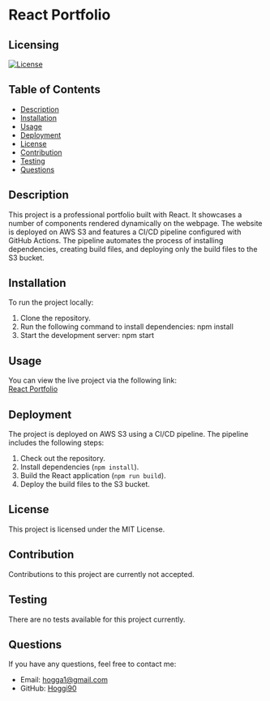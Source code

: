# React Portfolio

## Licensing
[![License](https://img.shields.io/badge/License-MIT-blue.svg)](https://shields.io)

## Table of Contents 
- [Description](#description)
- [Installation](#installation)
- [Usage](#usage)
- [Deployment](#deployment)
- [License](#license)
- [Contribution](#contribution)
- [Testing](#testing)
- [Questions](#questions)

## Description
This project is a professional portfolio built with React. It showcases a number of components rendered dynamically on the webpage. The website is deployed on AWS S3 and features a CI/CD pipeline configured with GitHub Actions. The pipeline automates the process of installing dependencies, creating build files, and deploying only the build files to the S3 bucket.

## Installation
To run the project locally:
1. Clone the repository.
2. Run the following command to install dependencies:
   npm install
3. Start the development server:
   npm start

## Usage
You can view the live project via the following link:  
[React Portfolio](hoger-shoresh.s3-website.eu-west-2.amazonaws.com)

## Deployment
The project is deployed on AWS S3 using a CI/CD pipeline. The pipeline includes the following steps:
1. Check out the repository.
2. Install dependencies (`npm install`).
3. Build the React application (`npm run build`).
4. Deploy the build files to the S3 bucket.

## License
This project is licensed under the MIT License.

## Contribution
Contributions to this project are currently not accepted.

## Testing
There are no tests available for this project currently.

## Questions
If you have any questions, feel free to contact me:

- Email: hogga1@gmail.com  
- GitHub: [Hoggi90](https://github.com/Hoggi90)
